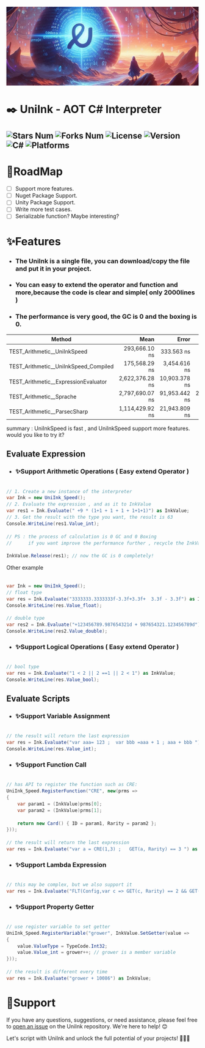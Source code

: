 ![Header](MarkDown_Assets/UniInk_ReadmeHeader.jpg)

# ✒️ UniInk - AOT C# Interpreter

![Stars Num](https://img.shields.io/github/stars/Arc-huangjingtong/UniInk-CSharpInterpreter4Unity?style=social&logo=github)
![Forks Num](https://img.shields.io/github/forks/Arc-huangjingtong/UniInk-CSharpInterpreter4Unity?style=social&logo=github)
![License  ](https://img.shields.io/badge/license-MIT-yellow)
![Version  ](https://img.shields.io/badge/version-1.0.0-green)
![C#       ](https://img.shields.io/badge/CSharp-8.0%20+%20-blue)
![Platforms](https://img.shields.io/badge/platforms-Android%20|%20Windows%20|%20(ios)-lightgrey)
---

# 📝RoadMap

- [ ] Support more features.
- [ ] Nuget Package Support.
- [ ] Unity Package Support.
- [ ] Write more test cases.
- [ ] Serializable function? Maybe interesting?

# ✨Features

- ### The UniInk is a single file, you can download/copy the file and put it in your project.
- ### You can easy to extend the operator and function and more,because the code is clear and simple( only 2000lines )
- ### The performance is very good, the GC is 0 and the boxing is 0.

| Method                                |            Mean |         Error |         StdDev |          Median |     Gen0 |    Gen1 | Allocated |
|---------------------------------------|----------------:|--------------:|---------------:|----------------:|---------:|--------:|----------:|
| TEST_Arithmetic__UniInkSpeed          |   293,666.10 ns |    333.563 ns |     260.424 ns |   293,632.98 ns |        - |       - |      68 B |
| TEST_Arithmetic__UniInkSpeed_Compiled |   175,568.29 ns |  3,454.616 ns |   5,063.732 ns |   176,105.37 ns |        - |       - |     658 B |
| TEST_Arithmetic__ExpressionEvaluator  | 2,622,376.28 ns | 10,903.378 ns |  10,199.026 ns | 2,623,418.75 ns | 390.6250 | 11.7188 | 2068334 B |
| TEST_Arithmetic__Sprache              | 2,797,690.07 ns | 91,953.442 ns | 265,306.706 ns | 2,677,421.88 ns | 535.1563 | 19.5313 | 2817177 B |
| TEST_Arithmetic__ParsecSharp          | 1,114,429.92 ns | 21,943.809 ns |  27,751.892 ns | 1,113,960.74 ns | 162.1094 |       - |  851830 B |

summary : UniInkSpeed is fast , and UniInkSpeed support more features. would you like to try it?

## Evaluate Expression

- ### ✨Support Arithmetic Operations ( Easy extend Operator )

```csharp

// 1. Create a new instance of the interpreter 
var Ink = new UniInk_Speed();
// 2. Evaluate the expression , and as it to InkValue
var res1 = Ink.Evaluate(" +9 * (1+1 + 1 + 1 + 1+1+1)") as InkValue;
// 3. Get the result with the type you want, the result is 63
Console.WriteLine(res1.Value_int); 

// PS : the process of calculation is 0 GC and 0 Boxing
//      if you want improve the performance further , recycle the InkValue

InkValue.Release(res1); // now the GC is 0 completely!

```

Other example

```csharp

var Ink = new UniInk_Speed();
// float type
var res = Ink.Evaluate("3333333.3333333f-3.3f+3.3f+  3.3f - 3.3f") as InkValue;
Console.WriteLine(res.Value_float);

// double type
var res2 = Ink.Evaluate("+123456789.987654321d + 987654321.123456789d") as InkValue;
Console.WriteLine(res2.Value_double);

```

- ### ✨Support Logical Operations ( Easy extend Operator )

```csharp

// bool type
var res = Ink.Evaluate("1 < 2 || 2 ==1 || 2 < 1") as InkValue;
Console.WriteLine(res.Value_bool); 

```

## Evaluate Scripts

- ### ✨Support Variable Assignment

```csharp

// the result will return the last expression
var res = Ink.Evaluate("var aaa= 123 ;  var bbb =aaa + 1 ; aaa + bbb ") as InkValue;
Console.WriteLine(res.Value_int); 

```

- ### ✨Support Function Call

```csharp

// has API to register the function such as CRE:
UniInk_Speed.RegisterFunction("CRE", new(prms =>
{
    var param1 = (InkValue)prms[0];
    var param2 = (InkValue)prms[1];

    return new Card() { ID = param1, Rarity = param2 };
}));

// the result will return the last expression
var res = Ink.Evaluate("var a = CRE(1,3) ;   GET(a, Rarity) == 3 ") as InkValue;


```

- ### ✨Support Lambda Expression

```csharp

// this may be complex, but we also support it
var res = Ink.Evaluate("FLT(Config,var c => GET(c, Rarity) == 2 && GET(c, ID) == 1)") as InkValue;

```

- ### ✨Support Property Getter

```csharp

// use register variable to set getter
UniInk_Speed.RegisterVariable("grower", InkValue.SetGetter(value =>
{
    value.ValueType = TypeCode.Int32;
    value.Value_int = grower++; // grower is a member variable 
}));

// the result is different every time
var res = Ink.Evaluate("grower + 10086") as InkValue;


```

# 💬Support

If you have any questions, suggestions, or need assistance, please feel free
to [open an issue](https://github.com/Arc-huangjingtong/UniInk-CSharpInterpreter4Unity/issues) on the UniInk repository.
We're here to help! 😊

Let's script with UniInk and unlock the full potential of your projects! 🚀💡🌟
